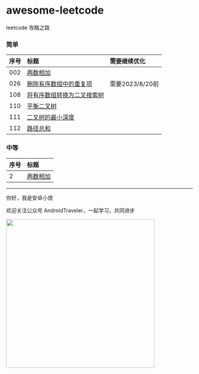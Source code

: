 # awesome-leetcode
leetcode 攻略之路

### 简单

| 序号  | 标题                             | 需要继续优化       |
|:----|:-------------------------------|:-------------|
| 002 | [两数相加](./java/002.md)          |
| 026 | [删除有序数组中的重复项](./java/026.md)   | 需要2023/8/20前 |
| 108 | [将有序数组转换为二叉搜索树](./java/108.md) |
| 110 | [平衡二叉树](./java/110.md)         |
| 111 | [二叉树的最小深度](./java/111.md)      |
| 112 | [路径总和](./java/112.md)          |



### 中等

| 序号 | 标题                                     |
| :--- | :--------------------------------       |
| 2    | [两数相加](./java/002.md)                 |


<hr/>

你好，我是安卓小煜

欢迎关注公众号 AndroidTraveler，一起学习，共同进步

<img src="./res/image/wechat_official_account.jpg" width="400"/>
